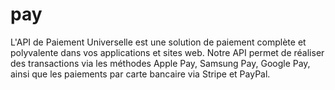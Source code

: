 # pay
L'API de Paiement Universelle est une solution de paiement complète et polyvalente dans vos applications et sites web. Notre API permet de réaliser des transactions via les méthodes Apple Pay, Samsung Pay, Google Pay, ainsi que les paiements par carte bancaire via Stripe et PayPal.
